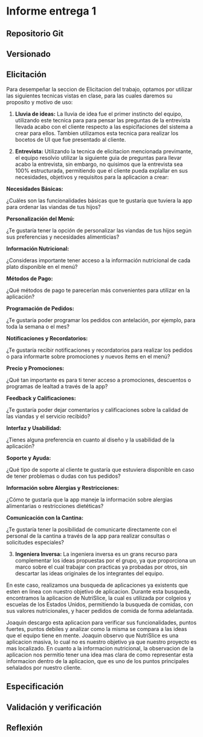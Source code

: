 # Informe entrega 1
## Repositorio Git

##  Versionado

## Elicitación

Para desempeñar la seccion de Elicitacion del trabajo, optamos por utilizar las siguientes tecnicas vistas en clase, para las cuales daremos su proposito y motivo de uso:

1. **Lluvia de ideas:** La lluvia de idea fue el primer instincto del equipo, utilizando este tecnica para para pensar las preguntas de la entrevista llevada acabo con el cliente respecto a las espicifaciones del sistema a crear para ellos. Tambien utilizamos esta tecnica para realizar los bocetos de UI que fue presentado al cliente.

2. **Entrevista:** Utilizando la tecnica de elicitacion mencionada previmante, el equipo resolvio utilizar la siguiente guia de preguntas para llevar acabo la entrevista, sin embargo, no quisimos que la entrevista sea 100% estructurada, permitiendo que el cliente pueda explallar en sus necesidades, objetivos y requisitos para la aplicacion a crear:

**Necesidades Básicas:**

¿Cuáles son las funcionalidades básicas que te gustaría que tuviera la app para ordenar las viandas de tus hijos?

**Personalización del Menú:**

¿Te gustaría tener la opción de personalizar las viandas de tus hijos según sus preferencias y necesidades alimenticias?

**Información Nutricional:**

¿Consideras importante tener acceso a la información nutricional de cada plato disponible en el menú?

**Métodos de Pago:**

¿Qué métodos de pago te parecerían más convenientes para utilizar en la aplicación?

**Programación de Pedidos:**

¿Te gustaría poder programar los pedidos con antelación, por ejemplo, para toda la semana o el mes?

**Notificaciones y Recordatorios:**

¿Te gustaría recibir notificaciones y recordatorios para realizar los pedidos o para informarte sobre promociones y nuevos ítems en el menú?

**Precio y Promociones:**

¿Qué tan importante es para ti tener acceso a promociones, descuentos o programas de lealtad a través de la app?

**Feedback y Calificaciones:**

¿Te gustaría poder dejar comentarios y calificaciones sobre la calidad de las viandas y el servicio recibido?

**Interfaz y Usabilidad:**

¿Tienes alguna preferencia en cuanto al diseño y la usabilidad de la aplicación?

**Soporte y Ayuda:**

¿Qué tipo de soporte al cliente te gustaría que estuviera disponible en caso de tener problemas o dudas con tus pedidos?

**Información sobre Alergias y Restricciones:**

¿Cómo te gustaría que la app maneje la información sobre alergias alimentarias o restricciones dietéticas?

**Comunicación con la Cantina:**

¿Te gustaría tener la posibilidad de comunicarte directamente con el personal de la cantina a través de la app para realizar consultas o solicitudes especiales?

3. **Ingeniera Inversa:** La ingeniera inversa es un grans recurso para complementar los ideas propuestas por el grupo, ya que proporciona un marco sobre el cual trabajar con practicas ya probadas por otros, sin descartar las ideas originales de los integrantes del equipo.

En este caso, realizamos una busqueda de aplicaciones ya existents que esten en linea con nuestro objetivo de aplicacion. Durante esta busqueda, encontramos la aplicacion de NutriSlice, la cual es utilizada por colgeios y escuelas de los Estados Unidos, permitiendo la busqueda de comidas, con sus valores nutricionales, y hacer pedidos de comida de forma adelantada.

Joaquin descargo esta aplicacion para verificar sus funcionalidades, puntos fuertes, puntos debiles y analizar como la misma se compara a las ideas que el equipo tiene en mente. Joaquin observo que NutriSlice es una aplicacion masiva, lo cual no es nuestro objetivo ya que nuestro proyecto es mas localizado. En cuanto a la informacion nutricional, la observacion de la aplicacion nos permitio tener una idea mas clara de como representar esta informacion dentro de la aplicacion, que es uno de los puntos principales señalados por nuestro cliente.

## Especificación

## Validación y verificación
## Reflexión
